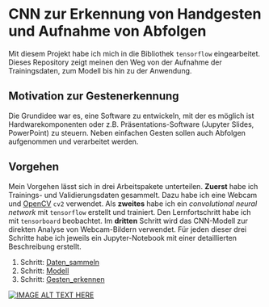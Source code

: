 # CNN zur Erkennung von Handgesten und Aufnahme von Abfolgen
Mit diesem Projekt habe ich mich in die Bibliothek ```tensorflow``` eingearbeitet. Dieses Repository zeigt meinen den Weg von der Aufnahme der Trainingsdaten, zum Modell bis hin zu der Anwendung.
## Motivation zur Gestenerkennung
Die Grundidee war es, eine Software zu entwickeln, mit der es möglich ist Hardwarekomponenten oder z.B. Präsentations-Software (Jupyter Slides, PowerPoint) zu steuern. Neben einfachen Gesten sollen auch Abfolgen aufgenommen und verarbeitet werden. 

## Vorgehen
Mein Vorgehen lässt sich in drei Arbeitspakete unterteilen. __Zuerst__ habe ich Trainings- und Validierungsdaten gesammelt. Dazu habe ich eine Webcam und [OpenCV](https://docs.opencv.org/3.0-beta/doc/py_tutorials/py_tutorials.html) ```cv2``` verwendet. Als __zweites__ habe ich ein *convolutional neural network* mit ```tensorflow``` erstellt und trainiert. Den Lernfortschritt habe ich mit ```tensorboard``` beobachtet. Im __dritten__ Schritt wird das CNN-Modell zur direkten Analyse von Webcam-Bildern verwendet. Für jeden dieser drei Schritte habe ich jeweils ein Jupyter-Notebook mit einer detaillierten Beschreibung erstellt.

1. Schritt: [Daten_sammeln](https://github.com/Tocha4/gesture_recognition/blob/master/beschreibung/Daten_sammeln.ipynb)
2. Schritt: [Modell](https://github.com/Tocha4/gesture_recognition/blob/master/beschreibung/Modell.ipynb)
3. Schritt: [Gesten_erkennen](https://github.com/Tocha4/gesture_recognition/blob/master/beschreibung/Gesten_erkennen.ipynb)

[![IMAGE ALT TEXT HERE](movie.gif)](http://www.youtube.com/watch?v=BbtzxUtnSDU)


